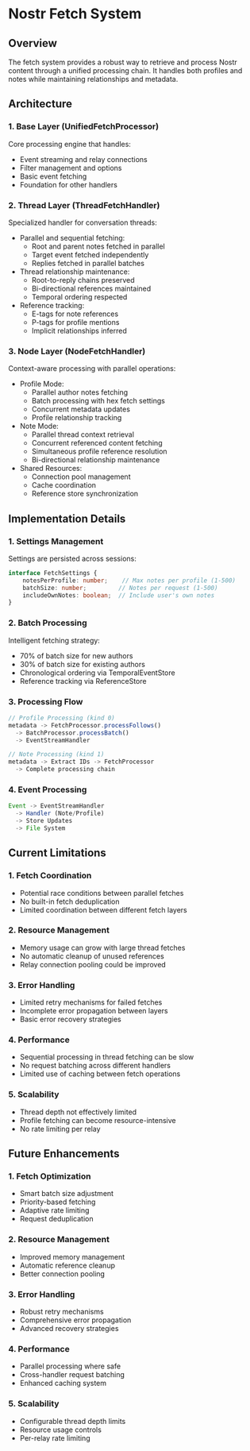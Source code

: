# Nostr Fetch System

## Overview
The fetch system provides a robust way to retrieve and process Nostr content through a unified processing chain. It handles both profiles and notes while maintaining relationships and metadata.

## Architecture

### 1. Base Layer (UnifiedFetchProcessor)
Core processing engine that handles:
- Event streaming and relay connections
- Filter management and options
- Basic event fetching
- Foundation for other handlers

### 2. Thread Layer (ThreadFetchHandler)
Specialized handler for conversation threads:
- Parallel and sequential fetching:
  * Root and parent notes fetched in parallel
  * Target event fetched independently
  * Replies fetched in parallel batches
- Thread relationship maintenance:
  * Root-to-reply chains preserved
  * Bi-directional references maintained
  * Temporal ordering respected
- Reference tracking:
  * E-tags for note references
  * P-tags for profile mentions
  * Implicit relationships inferred

### 3. Node Layer (NodeFetchHandler)
Context-aware processing with parallel operations:
- Profile Mode:
  * Parallel author notes fetching
  * Batch processing with hex fetch settings
  * Concurrent metadata updates
  * Profile relationship tracking
- Note Mode:
  * Parallel thread context retrieval
  * Concurrent referenced content fetching
  * Simultaneous profile reference resolution
  * Bi-directional relationship maintenance
- Shared Resources:
  * Connection pool management
  * Cache coordination
  * Reference store synchronization

## Implementation Details

### 1. Settings Management
Settings are persisted across sessions:
```typescript
interface FetchSettings {
    notesPerProfile: number;    // Max notes per profile (1-500)
    batchSize: number;         // Notes per request (1-500)
    includeOwnNotes: boolean;  // Include user's own notes
}
```

### 2. Batch Processing
Intelligent fetching strategy:
- 70% of batch size for new authors
- 30% of batch size for existing authors
- Chronological ordering via TemporalEventStore
- Reference tracking via ReferenceStore

### 3. Processing Flow
```typescript
// Profile Processing (kind 0)
metadata -> FetchProcessor.processFollows()
  -> BatchProcessor.processBatch()
  -> EventStreamHandler

// Note Processing (kind 1)
metadata -> Extract IDs -> FetchProcessor
  -> Complete processing chain
```

### 4. Event Processing
```typescript
Event -> EventStreamHandler
  -> Handler (Note/Profile)
  -> Store Updates
  -> File System
```

## Current Limitations

### 1. Fetch Coordination
- Potential race conditions between parallel fetches
- No built-in fetch deduplication
- Limited coordination between different fetch layers

### 2. Resource Management
- Memory usage can grow with large thread fetches
- No automatic cleanup of unused references
- Relay connection pooling could be improved

### 3. Error Handling
- Limited retry mechanisms for failed fetches
- Incomplete error propagation between layers
- Basic error recovery strategies

### 4. Performance
- Sequential processing in thread fetching can be slow
- No request batching across different handlers
- Limited use of caching between fetch operations

### 5. Scalability
- Thread depth not effectively limited
- Profile fetching can become resource-intensive
- No rate limiting per relay

## Future Enhancements

### 1. Fetch Optimization
- Smart batch size adjustment
- Priority-based fetching
- Adaptive rate limiting
- Request deduplication

### 2. Resource Management
- Improved memory management
- Automatic reference cleanup
- Better connection pooling

### 3. Error Handling
- Robust retry mechanisms
- Comprehensive error propagation
- Advanced recovery strategies

### 4. Performance
- Parallel processing where safe
- Cross-handler request batching
- Enhanced caching system

### 5. Scalability
- Configurable thread depth limits
- Resource usage controls
- Per-relay rate limiting
